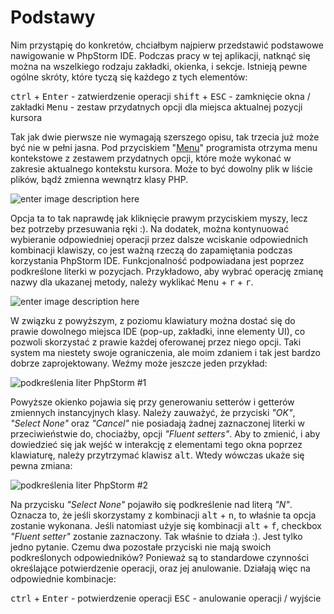 # Podstawy

Nim przystąpię do konkretów, chciałbym najpierw przedstawić podstawowe nawigowanie w PhpStorm IDE. Podczas pracy w tej aplikacji, natknąć się można na wszelkiego rodzaju zakładki, okienka, i sekcje. Istnieją pewne ogólne skróty, które tyczą się każdego z tych elementów:

<kbd>ctrl</kbd> + <kbd>Enter</kbd> - zatwierdzenie operacji
<kbd>shift</kbd> + <kbd>ESC</kbd> - zamknięcie okna / zakładki
<kbd>Menu</kbd> - zestaw przydatnych opcji dla miejsca aktualnej pozycji kursora

Tak jak dwie pierwsze nie wymagają szerszego opisu, tak trzecia już może być nie w pełni jasna. Pod przyciskiem "[Menu](https://en.wikipedia.org/wiki/Menu_key)" programista otrzyma menu kontekstowe z zestawem przydatnych opcji, które może wykonać w zakresie aktualnego kontekstu kursora. Może to być dowolny plik w liście plików, bądź zmienna wewnątrz klasy PHP.

![enter image description here](https://lh3.googleusercontent.com/5i8lbK_q8nN92JtdAQzRjpmqR0fJoSKeWCljUzHcsNXAk9XOE2F7bbhAl25SoYeREQtZuTxopERn=s1024)

Opcja ta to tak naprawdę jak kliknięcie prawym przyciskiem myszy, lecz bez potrzeby przesuwania ręki :). Na dodatek, można kontynuować wybieranie odpowiedniej operacji przez dalsze wciskanie odpowiednich kombinacji klawiszy, co jest ważną rzeczą do zapamiętania podczas korzystania PhpStorm IDE. Funkcjonalność podpowiadana jest poprzez podkreślone literki w pozycjach. Przykładowo, aby wybrać operację zmianę nazwy dla ukazanej metody, należy wyklikać <kbd>Menu</kbd> + <kbd>r</kbd> + <kbd>r</kbd>.

![enter image description here](https://lh3.googleusercontent.com/FSC-1IYFOxBTSVJmalf0_WnABfhrC-tTS-sgDoTKt-U4YElqnegEMtaIM5bEdJ0OWbiAiM6wm58g=s1024)

W związku z powyższym, z poziomu klawiatury można dostać się do prawie dowolnego miejsca IDE (pop-up, zakładki, inne elementy UI), co pozwoli skorzystać z prawie każdej oferowanej przez niego opcji. Taki system ma niestety swoje ograniczenia, ale moim zdaniem i tak jest bardzo dobrze zaprojektowany. Weźmy może jeszcze jeden przykład:

![podkreślenia liter PhpStorm #1](https://lh3.googleusercontent.com/4vEqwm6goejldbU-SaigRk4v0e8L6P7qtv3ylS629NZewhm4JR4o5SKXqJC4FT2Dg_oZ2CBf64SQ=s1024)

Powyższe okienko pojawia się przy generowaniu setterów i getterów zmiennych instancyjnych klasy. Należy zauważyć, że przyciski _"OK"_, _"Select None"_ oraz _"Cancel"_ nie posiadają żadnej zaznaczonej literki w przeciwieństwie do, chociażby, opcji _"Fluent setters"_. Aby to zmienić, i aby dowiedzieć się jak wejść w interakcję z elementami tego okna poprzez klawiaturę, należy przytrzymać klawisz <kbd>alt</kbd>. Wtedy wówczas ukaże się pewna zmiana:

![podkreślenia liter PhpStorm #2](https://lh3.googleusercontent.com/ka5YV7TryvyaSFzRmWjEFIDhm5m1rMAzWye3HCMlu-PCF2tmPKNvXBxwJuWjzSSTi3G0RKtttBkO=s1024)

Na przycisku _"Select None"_ pojawiło się podkreślenie nad literą _"N"_. Oznacza to, że jeśli skorzystamy z kombinacji <kbd>alt</kbd> + <kbd>n</kbd>, to właśnie ta opcja zostanie wykonana. Jeśli natomiast użyje się kombinacji <kbd>alt</kbd> + <kbd>f</kbd>, checkbox _"Fluent setter"_ zostanie zaznaczony. Tak właśnie to działa :). Jest tylko jedno pytanie. Czemu  dwa pozostałe przyciski nie mają swoich podkreślonych odpowiedników? Ponieważ są to standardowe czynności określające potwierdzenie operacji, oraz jej anulowanie. Działają więc na odpowiednie kombinacje:

<kbd>ctrl</kbd> + <kbd>Enter</kbd> - potwierdzenie operacji
<kbd>ESC</kbd> - anulowanie operacji / wyjście